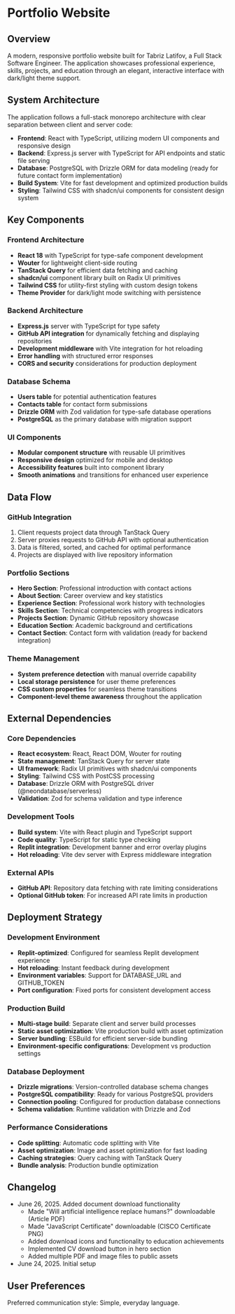 # Portfolio Website

## Overview
A modern, responsive portfolio website built for Tabriz Latifov, a Full Stack Software Engineer. The application showcases professional experience, skills, projects, and education through an elegant, interactive interface with dark/light theme support.

## System Architecture
The application follows a full-stack monorepo architecture with clear separation between client and server code:

- **Frontend**: React with TypeScript, utilizing modern UI components and responsive design
- **Backend**: Express.js server with TypeScript for API endpoints and static file serving
- **Database**: PostgreSQL with Drizzle ORM for data modeling (ready for future contact form implementation)
- **Build System**: Vite for fast development and optimized production builds
- **Styling**: Tailwind CSS with shadcn/ui components for consistent design system

## Key Components

### Frontend Architecture
- **React 18** with TypeScript for type-safe component development
- **Wouter** for lightweight client-side routing
- **TanStack Query** for efficient data fetching and caching
- **shadcn/ui** component library built on Radix UI primitives
- **Tailwind CSS** for utility-first styling with custom design tokens
- **Theme Provider** for dark/light mode switching with persistence

### Backend Architecture
- **Express.js** server with TypeScript for type safety
- **GitHub API integration** for dynamically fetching and displaying repositories
- **Development middleware** with Vite integration for hot reloading
- **Error handling** with structured error responses
- **CORS and security** considerations for production deployment

### Database Schema
- **Users table** for potential authentication features
- **Contacts table** for contact form submissions
- **Drizzle ORM** with Zod validation for type-safe database operations
- **PostgreSQL** as the primary database with migration support

### UI Components
- **Modular component structure** with reusable UI primitives
- **Responsive design** optimized for mobile and desktop
- **Accessibility features** built into component library
- **Smooth animations** and transitions for enhanced user experience

## Data Flow

### GitHub Integration
1. Client requests project data through TanStack Query
2. Server proxies requests to GitHub API with optional authentication
3. Data is filtered, sorted, and cached for optimal performance
4. Projects are displayed with live repository information

### Portfolio Sections
- **Hero Section**: Professional introduction with contact actions
- **About Section**: Career overview and key statistics
- **Experience Section**: Professional work history with technologies
- **Skills Section**: Technical competencies with progress indicators
- **Projects Section**: Dynamic GitHub repository showcase
- **Education Section**: Academic background and certifications
- **Contact Section**: Contact form with validation (ready for backend integration)

### Theme Management
- **System preference detection** with manual override capability
- **Local storage persistence** for user theme preferences
- **CSS custom properties** for seamless theme transitions
- **Component-level theme awareness** throughout the application

## External Dependencies

### Core Dependencies
- **React ecosystem**: React, React DOM, Wouter for routing
- **State management**: TanStack Query for server state
- **UI framework**: Radix UI primitives with shadcn/ui components
- **Styling**: Tailwind CSS with PostCSS processing
- **Database**: Drizzle ORM with PostgreSQL driver (@neondatabase/serverless)
- **Validation**: Zod for schema validation and type inference

### Development Tools
- **Build system**: Vite with React plugin and TypeScript support
- **Code quality**: TypeScript for static type checking
- **Replit integration**: Development banner and error overlay plugins
- **Hot reloading**: Vite dev server with Express middleware integration

### External APIs
- **GitHub API**: Repository data fetching with rate limiting considerations
- **Optional GitHub token**: For increased API rate limits in production

## Deployment Strategy

### Development Environment
- **Replit-optimized**: Configured for seamless Replit development experience
- **Hot reloading**: Instant feedback during development
- **Environment variables**: Support for DATABASE_URL and GITHUB_TOKEN
- **Port configuration**: Fixed ports for consistent development access

### Production Build
- **Multi-stage build**: Separate client and server build processes
- **Static asset optimization**: Vite production build with asset optimization
- **Server bundling**: ESBuild for efficient server-side bundling
- **Environment-specific configurations**: Development vs production settings

### Database Deployment
- **Drizzle migrations**: Version-controlled database schema changes
- **PostgreSQL compatibility**: Ready for various PostgreSQL providers
- **Connection pooling**: Configured for production database connections
- **Schema validation**: Runtime validation with Drizzle and Zod

### Performance Considerations
- **Code splitting**: Automatic code splitting with Vite
- **Asset optimization**: Image and asset optimization for fast loading
- **Caching strategies**: Query caching with TanStack Query
- **Bundle analysis**: Production bundle optimization

## Changelog
- June 26, 2025. Added document download functionality
  - Made "Will artificial intelligence replace humans?" downloadable (Article PDF)
  - Made "JavaScript Certificate" downloadable (CISCO Certificate PNG)
  - Added download icons and functionality to education achievements
  - Implemented CV download button in hero section
  - Added multiple PDF and image files to public assets
- June 24, 2025. Initial setup

## User Preferences
Preferred communication style: Simple, everyday language.